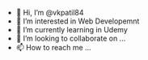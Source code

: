 - 👋 Hi, I’m @vkpatil84
- 👀 I’m interested in Web Developemnt
- 🌱 I’m currently learning in Udemy 
- 💞️ I’m looking to collaborate on ...
- 📫 How to reach me ...

<!---
vkpatil84/vkpatil84 is a ✨ special ✨ repository because its `README.md` (this file) appears on your GitHub profile.
You can click the Preview link to take a look at your changes.
--->
